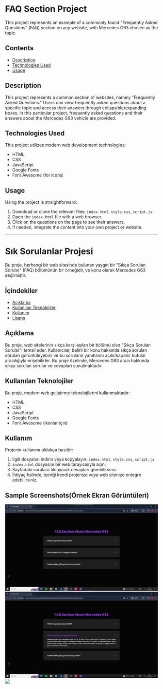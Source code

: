 # FAQ Section Project

This project represents an example of a commonly found "Frequently Asked Questions" (FAQ) section on any website, with Mercedes G63 chosen as the topic.

## Contents

- [Description](#description)
- [Technologies Used](#technologies-used)
- [Usage](#usage)

## Description

This project represents a common section of websites, namely "Frequently Asked Questions." Users can view frequently asked questions about a specific topic and access their answers through collapsible/expanding boxes. In this particular project, frequently asked questions and their answers about the Mercedes G63 vehicle are provided.

## Technologies Used

This project utilizes modern web development technologies:

- HTML
- CSS
- JavaScript
- Google Fonts
- Font Awesome (for icons)

## Usage

Using the project is straightforward:

1. Download or clone the relevant files: `index.html`, `style.css`, `script.js`.
2. Open the `index.html` file with a web browser.
3. Click on the questions on the page to see their answers.
4. If needed, integrate the content into your own project or website.


--------------------------------------------------

# Sık Sorulanlar Projesi

Bu proje, herhangi bir web sitesinde bulunan yaygın bir "Sıkça Sorulan Sorular" (FAQ) bölümünün bir örneğidir, ve konu olarak Mercedes G63 seçilmiştir.

## İçindekiler

- [Açıklama](#açıklama)
- [Kullanılan Teknolojiler](#kullanılan-teknolojiler)
- [Kullanım](#kullanım)
- [Lisans](#lisans)

## Açıklama

Bu proje, web sitelerinin sıkça karşılaşılan bir bölümü olan "Sıkça Sorulan Sorular"ı temsil eder. Kullanıcılar, belirli bir konu hakkında sıkça sorulan soruları görüntüleyebilir ve bu soruların yanıtlarını açılır/kapanır kutular aracılığıyla erişebilirler. Bu proje özelinde, Mercedes G63 aracı hakkında sıkça sorulan sorular ve cevapları sunulmaktadır.

## Kullanılan Teknolojiler

Bu proje, modern web geliştirme teknolojilerini kullanmaktadır:

- HTML
- CSS
- JavaScript
- Google Fonts
- Font Awesome (ikonlar için)

## Kullanım

Projenin kullanımı oldukça basittir:

1. İlgili dosyaları indirin veya kopyalayın: `index.html`, `style.css`, `script.js`.
2. `index.html` dosyasını bir web tarayıcısıyla açın.
3. Sayfadaki sorulara tıklayarak cevapları görebilirsiniz.
4. İhtiyaç halinde, içeriği kendi projenize veya web sitenize entegre edebilirsiniz.


## Sample Screenshots(Örnek Ekran Görüntüleri)

<img src=https://github.com/YildirayParlak/FAQ-Section/blob/main/ScreenShots/ScreenShot1.png>
<img src=https://github.com/YildirayParlak/FAQ-Section/blob/main/ScreenShots/ScreenShot2.png>
<img src=https://github.com/YildirayParlak/FAQ-Section/blob/main/FAQ-Section-GIF/FAQ-Section-GIF.gif>

